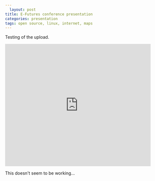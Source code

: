 ```yaml
---
  layout: post
title: E-Futures conference presentation
categories: presentation
tags: open source, linux, internet, maps
---
```

Testing of the upload.
  
<iframe src="http://www.slideshare.net/slideshow/embed_code/26137219" width="476" height="400" frameborder="0" marginwidth="0" marginheight="0" scrolling="no"></iframe>

This doesn't seem to be working...